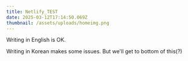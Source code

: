 ```yaml
---
title: Netlify_TEST
date: 2025-03-12T17:14:50.069Z
thumbnail: /assets/uploads/homeimg.png
---
```

W﻿riting in English is OK. 

W﻿riting in Korean makes some issues. But we'll get to bottom of this(?)